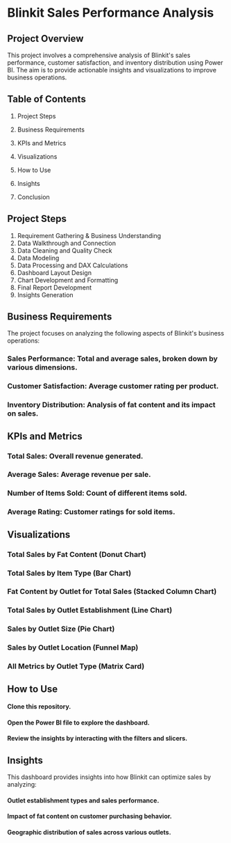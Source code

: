 # Blinkit Sales Performance Analysis

## Project Overview
This project involves a comprehensive analysis of Blinkit's sales performance, customer satisfaction, and inventory distribution using Power BI. The aim is to provide actionable insights and visualizations to improve business operations.

## Table of Contents
1. Project Steps 

2. Business Requirements

3. KPIs and Metrics

4. Visualizations

5. How to Use

6. Insights

7. Conclusion

## Project Steps
1. Requirement Gathering & Business Understanding
2. Data Walkthrough and Connection
3. Data Cleaning and Quality Check
4. Data Modeling
5. Data Processing and DAX Calculations
6. Dashboard Layout Design
7. Chart Development and Formatting
8. Final Report Development
9. Insights Generation

## Business Requirements

The project focuses on analyzing the following aspects of Blinkit's business operations:

### Sales Performance: Total and average sales, broken down by various dimensions.
### Customer Satisfaction: Average customer rating per product.
### Inventory Distribution: Analysis of fat content and its impact on sales.

## KPIs and Metrics
### Total Sales: Overall revenue generated.
### Average Sales: Average revenue per sale.
### Number of Items Sold: Count of different items sold.
### Average Rating: Customer ratings for sold items.

## Visualizations

### Total Sales by Fat Content (Donut Chart)
### Total Sales by Item Type (Bar Chart)
### Fat Content by Outlet for Total Sales (Stacked Column Chart)
### Total Sales by Outlet Establishment (Line Chart)
### Sales by Outlet Size (Pie Chart)
### Sales by Outlet Location (Funnel Map)
### All Metrics by Outlet Type (Matrix Card)

## How to Use
#### Clone this repository.
#### Open the Power BI file to explore the dashboard.
#### Review the insights by interacting with the filters and slicers.

## Insights
This dashboard provides insights into how Blinkit can optimize sales by analyzing:

#### Outlet establishment types and sales performance.
#### Impact of fat content on customer purchasing behavior.
#### Geographic distribution of sales across various outlets.
